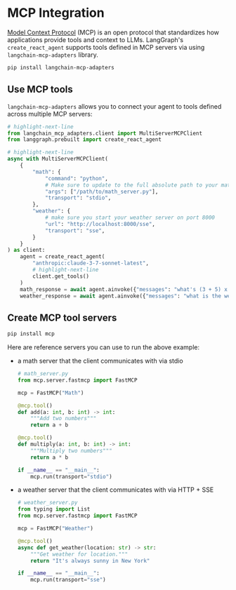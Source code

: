 # MCP Integration

[Model Context Protocol](https://modelcontextprotocol.io/introduction) (MCP) is an open protocol that standardizes how applications provide tools and context to LLMs. LangGraph's `create_react_agent` supports tools defined in MCP servers via using `langchain-mcp-adapters` library.

```bash
pip install langchain-mcp-adapters
```

## Use MCP tools

`langchain-mcp-adapters` allows you to connect your agent to tools defined across multiple MCP servers:

```python
# highlight-next-line
from langchain_mcp_adapters.client import MultiServerMCPClient
from langgraph.prebuilt import create_react_agent

# highlight-next-line
async with MultiServerMCPClient(
    {
        "math": {
            "command": "python",
            # Make sure to update to the full absolute path to your math_server.py file
            "args": ["/path/to/math_server.py"],
            "transport": "stdio",
        },
        "weather": {
            # make sure you start your weather server on port 8000
            "url": "http://localhost:8000/sse",
            "transport": "sse",
        }
    }
) as client:
    agent = create_react_agent(
        "anthropic:claude-3-7-sonnet-latest",
        # highlight-next-line
        client.get_tools()
    )
    math_response = await agent.ainvoke({"messages": "what's (3 + 5) x 12?"})
    weather_response = await agent.ainvoke({"messages": "what is the weather in nyc?"})
```

## Create MCP tool servers

```bash
pip install mcp
```

Here are reference servers you can use to run the above example:

* a math server that the client communicates with via stdio

    ```python
    # math_server.py
    from mcp.server.fastmcp import FastMCP

    mcp = FastMCP("Math")

    @mcp.tool()
    def add(a: int, b: int) -> int:
        """Add two numbers"""
        return a + b

    @mcp.tool()
    def multiply(a: int, b: int) -> int:
        """Multiply two numbers"""
        return a * b

    if __name__ == "__main__":
        mcp.run(transport="stdio")
    ```

* a weather server that the client communicates with via HTTP + SSE

    ```python
    # weather_server.py
    from typing import List
    from mcp.server.fastmcp import FastMCP

    mcp = FastMCP("Weather")

    @mcp.tool()
    async def get_weather(location: str) -> str:
        """Get weather for location."""
        return "It's always sunny in New York"

    if __name__ == "__main__":
        mcp.run(transport="sse")
    ```
